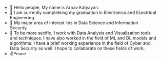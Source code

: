 - 👋 Hello people, My name is Arnav Katyayan. 
- 🌱 I am currently completeing my graduation in Electronics and ELectrical Engineering. 
- 👀 My major area of interest lies in Data Science and Information Security.
- 💞️ To be more secific, I work with Data Analysis and Visualization tools and techniques. I have also worked in the field of ML and DL models and algorithms.
      I have a brief working experience in the field of Cyber and Data Security as well.
      I hope to collaborate on these fields of work..
- ✌Peace
